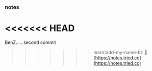 ### notes
<<<<<<< HEAD
=======
BenZ.....
second commit
>>>>>>> learn/add-my-name-bz
📘 [https://notes.tried.cc](https://notes.tried.cc)
